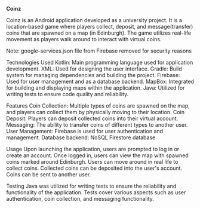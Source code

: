 **Coinz**

Coinz is an Android application developed as a university project. It is a location-based game where players collect, deposit, and message(transfer) coins that are spawned on a map (in Edinburgh). The game utilizes real-life movement as players walk around to interact with virtual coins.

Note: google-services.json file from Firebase removed for security reasons

Technologies Used
Kotlin: Main programming language used for application development.
XML: Used for designing the user interface.
Gradle: Build system for managing dependencies and building the project.
Firebase: Used for user management and as a database backend.
MapBox: Integrated for building and displaying maps within the application.
Java: Utilized for writing tests to ensure code quality and reliability.

Features
Coin Collection: Multiple types of coins are spawned on the map, and players can collect them by physically moving to their location.
Coin Deposit: Players can deposit collected coins into their virtual account.
Messaging: The ability to transfer coins of different types to another user.
User Management: Firebase is used for user authentication and management.
Database backend: NoSQL Firestore database

Usage
Upon launching the application, users are prompted to log in or create an account.
Once logged in, users can view the map with spawned coins marked around Edinburgh.
Users can move around in real life to collect coins.
Collected coins can be deposited into the user's account.
Coins can be sent to another user.

Testing
Java was utilized for writing tests to ensure the reliability and functionality of the application. Tests cover various aspects such as user authentication, coin collection, and messaging functionality.

